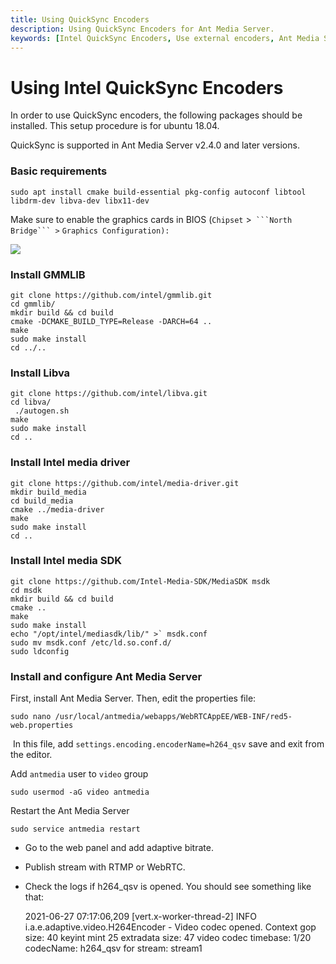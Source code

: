 ```yaml
---
title: Using QuickSync Encoders 
description: Using QuickSync Encoders for Ant Media Server.
keywords: [Intel QuickSync Encoders, Use external encoders, Ant Media Server Documentation, Ant Media Server Tutorials]
---
```


# Using Intel QuickSync Encoders

In order to use QuickSync encoders, the following packages should be installed. This setup procedure is for ubuntu 18.04.

QuickSync is supported in Ant Media Server v2.4.0 and later versions.

### Basic requirements

    sudo apt install cmake build-essential pkg-config autoconf libtool libdrm-dev libva-dev libx11-dev

Make sure to enable the graphics cards in BIOS (```Chipset``` >` ```North Bridge``` >` ```Graphics Configuration):```

![](@site/static/img/quick_sync_bios_configuration.jpeg)

### Install GMMLIB

    git clone https://github.com/intel/gmmlib.git
    cd gmmlib/
    mkdir build && cd build
    cmake -DCMAKE_BUILD_TYPE=Release -DARCH=64 ..
    make 
    sudo make install
    cd ../..

### Install Libva

    git clone https://github.com/intel/libva.git
    cd libva/
     ./autogen.sh
    make 
    sudo make install
    cd ..

### Install Intel media driver

    git clone https://github.com/intel/media-driver.git
    mkdir build_media
    cd build_media
    cmake ../media-driver
    make 
    sudo make install
    cd ..

### Install Intel media SDK

    git clone https://github.com/Intel-Media-SDK/MediaSDK msdk
    cd msdk
    mkdir build && cd build
    cmake ..
    make
    sudo make install
    echo "/opt/intel/mediasdk/lib/" >` msdk.conf
    sudo mv msdk.conf /etc/ld.so.conf.d/
    sudo ldconfig

### Install and configure Ant Media Server

First, install Ant Media Server. Then, edit the properties file:

    sudo nano /usr/local/antmedia/webapps/WebRTCAppEE/WEB-INF/red5-web.properties 

 In this file, add ```settings.encoding.encoderName=h264_qsv``` save and exit from the editor.

Add ```antmedia``` user to ```video``` group

    sudo usermod -aG video antmedia

Restart the Ant Media Server

    sudo service antmedia restart

*   Go to the web panel and add adaptive bitrate.
*   Publish stream with RTMP or WebRTC.
*   Check the logs if h264\_qsv is opened. You should see something like that:

    2021-06-27 07:17:06,209 [vert.x-worker-thread-2] INFO  i.a.e.adaptive.video.H264Encoder - Video codec opened. Context gop size: 40  keyint mint 25 extradata size: 47 video codec timebase: 1/20  codecName: h264_qsv for stream: stream1
